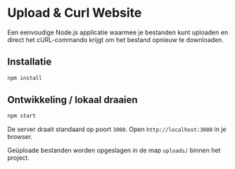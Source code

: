 # Upload & Curl Website

Een eenvoudige Node.js applicatie waarmee je bestanden kunt uploaden en direct het cURL-commando krijgt om het bestand opnieuw te downloaden.

## Installatie

```bash
npm install
```

## Ontwikkeling / lokaal draaien

```bash
npm start
```

De server draait standaard op poort `3000`. Open `http://localhost:3000` in je browser.

Geüploade bestanden worden opgeslagen in de map `uploads/` binnen het project.
